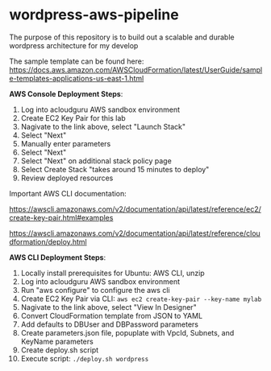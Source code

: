 # wordpress-aws-pipeline

The purpose of this repository is to build out a scalable and durable wordpress architecture for my develop

The sample template can be found here:
https://docs.aws.amazon.com/AWSCloudFormation/latest/UserGuide/sample-templates-applications-us-east-1.html



**AWS Console Deployment Steps**:
1. Log into acloudguru AWS sandbox environment
2. Create EC2 Key Pair for this lab
3. Nagivate to the link above, select "Launch Stack"
3. Select "Next"
4. Manually enter parameters
5. Select "Next"
6. Select "Next" on additional stack policy page
7. Select Create Stack "takes around 15 minutes to deploy"
8. Review deployed resources

Important AWS CLI documentation:

https://awscli.amazonaws.com/v2/documentation/api/latest/reference/ec2/create-key-pair.html#examples

https://awscli.amazonaws.com/v2/documentation/api/latest/reference/cloudformation/deploy.html

**AWS CLI Deployment Steps**:
1. Locally install prerequisites for Ubuntu: AWS CLI, unzip
2. Log into acloudguru AWS sandbox environment
3. Run "aws configure" to configure the aws cli
4. Create EC2 Key Pair via CLI: `aws ec2 create-key-pair --key-name mylab`
5. Nagivate to the link above, select "View In Designer"
6. Convert CloudFormation template from JSON to YAML
7. Add defaults to DBUser and DBPassword parameters
8. Create parameters.json file, popuplate with VpcId, Subnets, and KeyName parameters
9. Create deploy.sh script
10. Execute script: `./deploy.sh wordpress`


